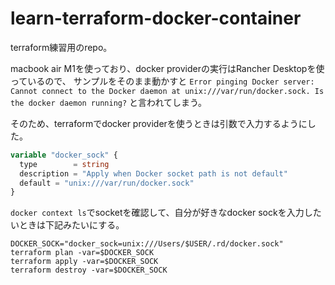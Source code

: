 # learn-terraform-docker-container

terraform練習用のrepo。

macbook air M1を使っており、docker providerの実行はRancher Desktopを使っているので、
サンプルをそのまま動かすと
`Error pinging Docker server: Cannot connect to the Docker daemon at unix:///var/run/docker.sock. Is the docker daemon running?`
と言われてしまう。

そのため、terraformでdocker providerを使うときは引数で入力するようにした。

```terraform
variable "docker_sock" {
  type        = string
  description = "Apply when Docker socket path is not default"
  default = "unix:///var/run/docker.sock"
}
```

`docker context ls`でsocketを確認して、自分が好きなdocker sockを入力したいときは下記みたいにする。

```shell
DOCKER_SOCK="docker_sock=unix:///Users/$USER/.rd/docker.sock"
terraform plan -var=$DOCKER_SOCK
terraform apply -var=$DOCKER_SOCK
terraform destroy -var=$DOCKER_SOCK
```
